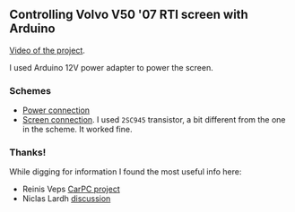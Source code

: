 ## Controlling Volvo V50 '07 RTI screen with Arduino

[Video of the project](https://www.youtube.com/watch?v=QqmE6McCTZU).

I used Arduino 12V power adapter to power the screen.

### Schemes

- [Power connection](https://raw.githubusercontent.com/laurynas/volvo/master/doc/power_connection.png)
- [Screen connection](https://raw.githubusercontent.com/laurynas/volvo/master/doc/screen_connection.png). I used `2SC945` transistor, a bit different from the one in the scheme. It worked fine.

### Thanks!

While digging for information I found the most useful info here:

- Reinis Veps [CarPC project](http://wot.lv/category/rpi-carpc.html)
- Niclas Lardh [discussion](http://www.svxc.se/phpBB2/viewtopic.php?t=22034)

